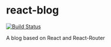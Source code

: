 # react-blog

[![Build Status](https://travis-ci.org/sabertazimi/react-blog.svg?branch=master)](https://travis-ci.org/sabertazimi/react-blog)

A blog based on React and React-Router
